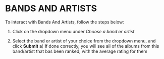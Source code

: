# BANDS AND ARTISTS

To interact with Bands And Artists, follow the steps below:

1) Click on the dropdown menu under *Choose a band or artist*

2) Select the band or artist of your choice from the dropdown menu, and click **Submit**
a) If done correctly, you will see all of the albums from this band/artist that bas been ranked, with the average rating for them

<!-- Add Image below -->